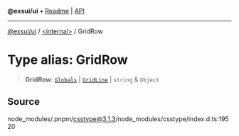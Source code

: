 **@exsui/ui** • [Readme](../../README.md) \| [API](../../globals.md)

***

[@exsui/ui](../../README.md) / [\<internal\>](../README.md) / GridRow

# Type alias: GridRow

> **GridRow**: [`Globals`](Globals.md) \| [`GridLine`](GridLine.md) \| `string` & `Object`

## Source

node\_modules/.pnpm/csstype@3.1.3/node\_modules/csstype/index.d.ts:19520
